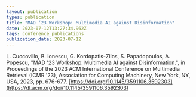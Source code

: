 ```yaml
---
layout: publication
types: publication
title: "MAD ’23 Workshop: Multimedia AI against Disinformation"
date: 2023-07-12T13:27:34.962Z
tags: conference_publications
publication_date: 2023-07-12
---
```

L. Cuccovillo, B. Ionescu, G. Kordopatis-Zilos, S. Papadopoulos, A. Popescu, "MAD '23 Workshop: Multimedia AI against Disinformation.", in Proceedings of the 2023 ACM International Conference on Multimedia Retrieval (ICMR '23), Association for Computing Machinery, New York, NY, USA, 2023, pp. 676-677. [https://doi.org/10.1145/3591106.3592303](https://dl.acm.org/doi/10.1145/3591106.3592303)